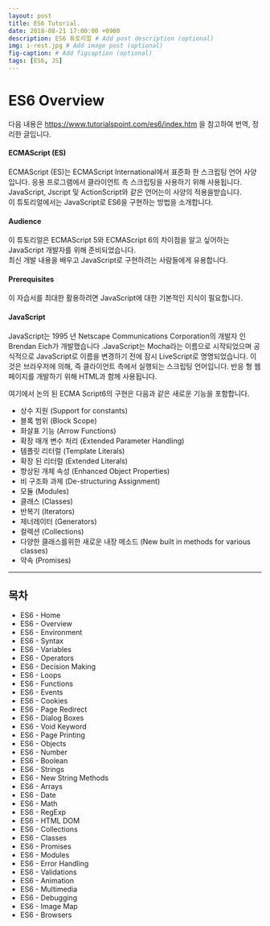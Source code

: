 ```yaml
---
layout: post
title: ES6 Tutorial.
date: 2018-08-21 17:00:00 +0900
description: ES6 튜토리얼 # Add post description (optional)
img: i-rest.jpg # Add image post (optional)
fig-caption: # Add figcaption (optional)
tags: [ES6, JS]
---
```


# ES6 Overview

다음 내용은 https://www.tutorialspoint.com/es6/index.htm 을 참고하여 번역, 정리한 글입니다.  

#### ECMAScript (ES)
ECMAScript (ES)는 ECMAScript International에서 표준화 한 스크립팅 언어 사양입니다. 응용 프로그램에서 클라이언트 측 스크립팅을 사용하기 위해 사용됩니다. JavaScript, Jscript 및 ActionScript와 같은 언어는이 사양의 적용을받습니다.  
이 튜토리얼에서는 JavaScript로 ES6을 구현하는 방법을 소개합니다.

#### Audience
이 튜토리얼은 ECMAScript 5와 ECMAScript 6의 차이점을 알고 싶어하는 JavaScript 개발자를 위해 준비되었습니다.  
최신 개발 내용을 배우고 JavaScript로 구현하려는 사람들에게 유용합니다.

#### Prerequisites
이 자습서를 최대한 활용하려면 JavaScript에 대한 기본적인 지식이 필요합니다.

#### JavaScript
JavaScript는 1995 년 Netscape Communications Corporation의 개발자 인 Brendan Eich가 개발했습니다 .JavaScript는 Mocha라는 이름으로 시작되었으며 공식적으로 JavaScript로 이름을 변경하기 전에 잠시 LiveScript로 명명되었습니다. 이것은 브라우저에 의해, 즉 클라이언트 측에서 실행되는 스크립팅 언어입니다. 반응 형 웹 페이지를 개발하기 위해 HTML과 함께 사용됩니다.

여기에서 논의 된 ECMA Script6의 구현은 다음과 같은 새로운 기능을 포함합니다.  

- 상수 지원 (Support for constants)
- 블록 범위 (Block Scope)
- 화살표 기능 (Arrow Functions)
- 확장 매개 변수 처리 (Extended Parameter Handling)
- 템플릿 리터럴 (Template Literals)
- 확장 된 리터럴 (Extended Literals)
- 향상된 개체 속성 (Enhanced Object Properties)
- 비 구조화 과제 (De-structuring Assignment)
- 모듈 (Modules)
- 클래스 (Classes)
- 반복기 (Iterators)
- 제너레이터 (Generators)
- 컬렉션 (Collections)
- 다양한 클래스를위한 새로운 내장 메소드 (New built in methods for various classes)
- 약속 (Promises)

---
## 목차
- ES6 - Home
- ES6 - Overview
- ES6 - Environment
- ES6 - Syntax
- ES6 - Variables
- ES6 - Operators
- ES6 - Decision Making
- ES6 - Loops
- ES6 - Functions
- ES6 - Events
- ES6 - Cookies
- ES6 - Page Redirect
- ES6 - Dialog Boxes
- ES6 - Void Keyword
- ES6 - Page Printing
- ES6 - Objects
- ES6 - Number
- ES6 - Boolean
- ES6 - Strings
- ES6 - New String Methods
- ES6 - Arrays
- ES6 - Date
- ES6 - Math
- ES6 - RegExp
- ES6 - HTML DOM
- ES6 - Collections
- ES6 - Classes
- ES6 - Promises
- ES6 - Modules
- ES6 - Error Handling
- ES6 - Validations
- ES6 - Animation
- ES6 - Multimedia
- ES6 - Debugging
- ES6 - Image Map
- ES6 - Browsers
